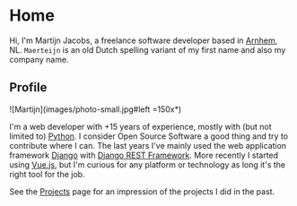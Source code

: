 # Home
Hi, I'm Martijn Jacobs, a freelance software developer based in [Arnhem](https://www.google.nl/maps/place/Arnhem/), NL. `Maerteijn` is an old Dutch spelling variant of my first name and also my company name.

## Profile
![Martijn](images/photo-small.jpg#left =150x*)

I'm a web developer with +15 years of experience, mostly with (but not limited to) [Python](https://www.python.org/). I consider Open Source Software a good thing and try to contribute where I can. The last years I've mainly used the web application framework [Django](https://www.djangoproject.com/) with [Django REST Framework](https://www.django-rest-framework.org/). More recently I started using [Vue.js](https://vuejs.org/), but I'm curious for any platform or technology as long it's the right tool for the job.

See the [Projects](#/projects) page for an impression of the projects I did in the past.
